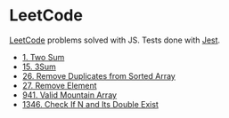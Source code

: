 # LeetCode

[LeetCode](https://leetcode.com/) problems solved with JS. Tests done
with [Jest](https://jestjs.io/).

* [1. Two Sum](/Problems/1.%20Two%20Sum/)
* [15. 3Sum](/Problems/15.%203Sum/)
* [26. Remove Duplicates from Sorted Array](/Problems/26.%20Remove%20Duplicates%20from%20Sorted%20Array/)
* [27. Remove Element](/Problems/27.%20Remove%20Element/)
* [941. Valid Mountain Array](/Problems/941.%20Valid%20Mountain%20Array/)
* [1346. Check If N and Its Double Exist](/Problems/1346.%20Check%20If%20N%20and%20Its%20Double%20Exist/)
